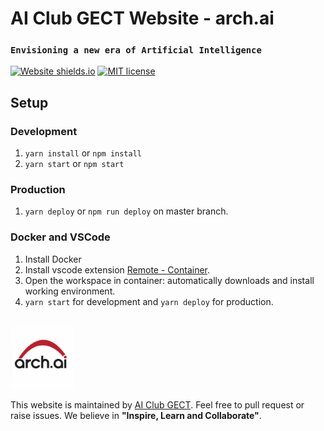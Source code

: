 # AI Club GECT Website - arch.ai
### `Envisioning a new era of Artificial Intelligence`

[![Website shields.io](https://img.shields.io/website-up-down-green-red/http/shields.io.svg)](https://aiclub.github.io/aiclub-gect-website/)
[![MIT license](https://img.shields.io/badge/License-MIT-blue.svg)](https://github.com/aiclub/aiclub-gect-website/blob/master/LICENSE)

## Setup
### Development
1. `yarn install` or `npm install`
2. `yarn start` or `npm start`

### Production
1. `yarn deploy` or `npm run deploy` on master branch.

### Docker and VSCode
1. Install Docker
2. Install vscode extension [Remote - Container](https://marketplace.visualstudio.com/items?itemName=ms-vscode-remote.remote-containers).
3. Open the workspace in container: automatically downloads and install working environment.
4. `yarn start` for development and `yarn deploy` for production.


<br />

<img src=".github/arch.jpg" height=100 />

This website is maintained by [AI Club GECT](https://aiclub.github.io/aiclub-gect-website/). Feel free to pull request or raise issues. We believe in **"Inspire, Learn and Collaborate"**.